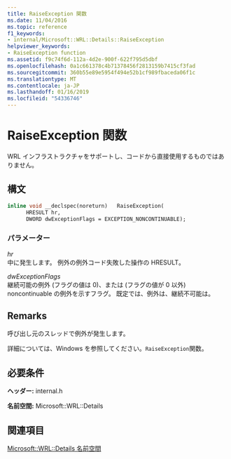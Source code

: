 ```yaml
---
title: RaiseException 関数
ms.date: 11/04/2016
ms.topic: reference
f1_keywords:
- internal/Microsoft::WRL::Details::RaiseException
helpviewer_keywords:
- RaiseException function
ms.assetid: f9c74f6d-112a-4d2e-900f-622f795d5dbf
ms.openlocfilehash: 0a1c661378c4b71378456f2813159b7415cf3fad
ms.sourcegitcommit: 360b55e89e5954f494e52b1cf989fbaceda06f1c
ms.translationtype: MT
ms.contentlocale: ja-JP
ms.lasthandoff: 01/16/2019
ms.locfileid: "54336746"
---
```

# <a name="raiseexception-function"></a>RaiseException 関数

WRL インフラストラクチャをサポートし、コードから直接使用するものではありません。

## <a name="syntax"></a>構文

```cpp
inline void __declspec(noreturn)   RaiseException(
      HRESULT hr,
      DWORD dwExceptionFlags = EXCEPTION_NONCONTINUABLE);
```

### <a name="parameters"></a>パラメーター

*hr*<br/>
中に発生します。 例外の例外コード失敗した操作の HRESULT。

*dwExceptionFlags*<br/>
継続可能の例外 (フラグの値は 0)、または (フラグの値が 0 以外) noncontinuable の例外を示すフラグ。 既定では、例外は、継続不可能は。

## <a name="remarks"></a>Remarks

呼び出し元のスレッドで例外が発生します。

詳細については、Windows を参照してください。`RaiseException`関数。

## <a name="requirements"></a>必要条件

**ヘッダー:** internal.h

**名前空間:** Microsoft::WRL::Details

## <a name="see-also"></a>関連項目

[Microsoft::WRL::Details 名前空間](microsoft-wrl-details-namespace.md)